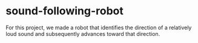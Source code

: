 # sound-following-robot
For this project, we made a robot that identifies the direction of a relatively loud sound and subsequently advances toward that direction.

